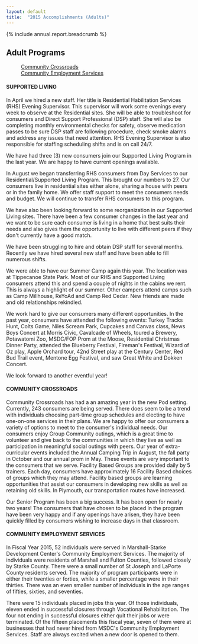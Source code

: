 ```yaml
---
layout: default
title:  "2015 Accomplishments (Adults)"
---
```

{% include annual.report.breadcrumb %}

## Adult Programs

<dl class="tabs pill">
  <dd><a href="#crossroads">Community Crossroads</a></dd>
  <dd><a href="#employment">Community Employment Services</a></dd>
</dl>

<h4 class="subheader" id="supported">SUPPORTED LIVING</h4>
In April we hired a new staff. Her title is Residential Habilitation Services (RHS) Evening Supervisor. This supervisor will work some evenings every week to observe at the Residential sites. She will be able to troubleshoot for consumers and Direct Support Professional (DSP) staff. She will also be completing monthly environmental checks for safety, observe medication passes to be sure DSP staff are following procedure, check smoke alarms and address any issues that need attention. RHS Evening Supervisor is also responsible for staffing scheduling shifts and is on call 24/7.

We have had three (3) new consumers join our Supported Living Program in the last year. We are happy to have current openings available.

In August we began transferring RHS consumers from Day Services to our Residential/Supported Living Program. This brought our numbers to 27. Our consumers live in residential sites either alone, sharing a house with peers or in the family home. We offer staff support to meet the consumers needs and budget. We will continue to transfer RHS consumers to this program.

We have also been looking forward to some reorganization in our Supported Living sites. There have been a few consumer changes in the last year and we want to be sure each consumer is living in a home that best suits their needs and also gives them the opportunity to live with different peers if they don't currently have a good match.

We have been struggling to hire and obtain DSP staff for several months. Recently we have hired several new staff and have been able to fill numerous shifts.

We were able to have our Summer Camp again this year. The location was at Tippecanoe State Park. Most of our RHS and Supported Living consumers attend this and spend a couple of nights in the cabins we rent. This is always a highlight of our summer. Other campers attend camps such as Camp Millhouse, ReYoAd and Camp Red Cedar. New friends are made and old relationships rekindled.

We work hard to give our consumers many different opportunities. In the past year, consumers have attended the following events: Turkey Tracks Hunt, Colts Game, Niles Scream Park, Cupcakes and Canvas class, News Boys Concert at Morris Civic, Cavalcade of Wheels, toured a Brewery, Potawatomi Zoo, MSDC/FOP Prom at the Moose, Residential Christmas Dinner Party, attended the Blueberry Festival, Fireman's Festival, Wizard of Oz play, Apple Orchard tour, 42nd Street play at the Century Center, Red Bud Trail event, Mentone Egg Festival, and saw Great White and Dokken Concert.

We look forward to another eventful year!

<h4 class="subheader" id="crossroads">COMMUNITY CROSSROADS</h4>
Community Crossroads has had a an amazing year in the new Pod setting. Currently, 243 consumers are being served. There does seem to be a trend with individuals choosing part-time group schedules and electing to have one-on-one services in their plans. We are happy to offer our consumers a variety of options to meet to the consumer's individual needs. Our consumers enjoy Group Community outings, which is a great time to volunteer and give back to the communities in which they live as well as participation in meaningful social outings with peers. Our year of extra-curricular events included the Annual Camping Trip in August, the fall party in October and our annual prom in May. These events are very important to the consumers that we serve. Facility Based Groups are provided daily by 5 trainers. Each day, consumers have approximately 16 Facility Based choices of groups which they may attend. Facility based groups are learning opportunities that assist our consumers in developing new skills as well as retaining old skills. In Plymouth, our transportation routes have increased.

Our Senior Program has been a big success. It has been open for nearly two years! The consumers that have chosen to be placed in the program have been very happy and if any openings have arisen, they have been quickly filled by consumers wishing to increase days in that classroom.

<h4 class="subheader" id="employment">COMMUNITY EMPLOYMENT SERVICES</h4>
In Fiscal Year 2015, 52 individuals were served in Marshall-Starke Development Center's Community Employment Services. The majority of individuals were residents of Marshall and Fulton Counties, followed closely by Starke County. There were a small number of St Joseph and LaPorte County residents served. The majority of program participants were in either their twenties or forties, while a smaller percentage were in their thirties. There was an even smaller number of individuals in the age ranges of fifties, sixties, and seventies.

There were 15 individuals placed in jobs this year. Of those individuals, eleven ended in successful closures through Vocational Rehabilitation. The four not ending in successful closures either quit their jobs or were terminated. Of the fifteen placements this fiscal year, seven of them were at businesses that had never hired from MSDC's Community Employment Services. Staff are always excited when a new door is opened to them.
